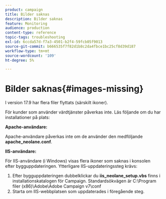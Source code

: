 ```yaml
---
product: campaign
title: Bilder saknas
description: Bilder saknas
feature: Monitoring
audience: production
content-type: reference
topic-tags: troubleshooting
exl-id: 6ccda57d-f7a3-4501-b2f4-59fcb05f9013
source-git-commit: b666535f7f82d1b8c2da4fbce1bc25cf8d39d187
workflow-type: tm+mt
source-wordcount: '109'
ht-degree: 5%

---
```


# Bilder saknas{#images-missing}



I version 17.9 har flera filer flyttats (särskilt ikoner).

För kunder som använder värdtjänster påverkas inte. Läs följande om du har installationer på plats:

**Apache-användare:**

Apache-användare påverkas inte om de använder den medföljande **apache_neolane.conf**.

**IIS-användare:**

För IIS-användare (i Windows) visas flera ikoner som saknas i konsolen efter bygguppdateringen. Ytterligare IIS-uppdateringssteg krävs:

1. Efter bygguppdateringen dubbelklickar du **iis_neolane_setup.vbs** finns i installationskatalogen för Campaign. Standardsökvägen är C:\Program filer (x86)\Adobe\Adobe Campaign v7\conf
1. Starta om IIS-webbplatsen som uppdaterades i föregående steg.
